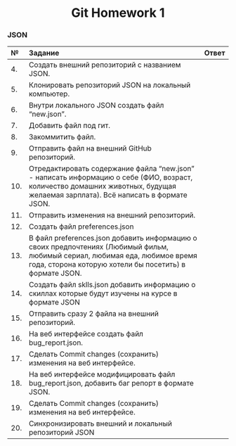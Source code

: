 <div align="center">

# Git Homework 1

</div>

### JSON  

|№| Задание | Ответ |
|:---|:---|:---|
 | 4. | Создать внешний репозиторий c названием JSON.  ||
 |5.| Клонировать репозиторий JSON на локальный компьютер.  ||
 |6. |Внутри локального JSON создать файл “new.json”.  ||
 |7. |Добавить файл под гит.  ||
 |8. |Закоммитить файл.  ||
 |9. |Отправить файл на внешний GitHub репозиторий.  ||
 |10. |Отредактировать содержание файла “new.json” - написать информацию о себе (ФИО, возраст, количество домашних животных, будущая желаемая зарплата). Всё написать в формате JSON.  ||
 |11. |Отправить изменения на внешний репозиторий.  ||
 |12. |Создать файл preferences.json  ||
 |13. |В файл preferences.json добавить информацию о своих предпочтениях (Любимый фильм, любимый сериал, любимая еда, любимое время года, сторона которую хотели бы посетить) в формате JSON. | |
 |14. |Создать файл sklls.json добавить информацию о скиллах которые будут изучены на курсе в формате JSON  ||
 |15. |Отправить сразу 2 файла на внешний репозиторий.  ||
 |16. |На веб интерфейсе создать файл bug_report.json.  ||
 |17. |Сделать Commit changes (сохранить) изменения на веб интерфейсе.  ||
 |18. |На веб интерфейсе модифицировать файл bug_report.json, добавить баг репорт в формате JSON.  ||
 |19.| Сделать Commit changes (сохранить) изменения на веб интерфейсе.  ||
 |20.| Синхронизировать внешний и локальный репозиторий JSON  ||

